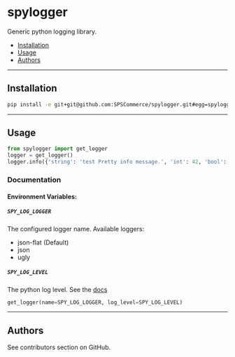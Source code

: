 # spylogger

Generic python logging library.

* [Installation](#installation)
* [Usage](#usage)
* [Authors](#authors)


---

<a name="installation" id="installation"></a>

## Installation

```bash
pip install -e git+git@github.com:SPSCommerce/spylogger.git#egg=spylogger
```

---

<a name="usage" id="usage"></a>

## Usage

```python
from spylogger import get_logger
logger = get_logger()
logger.info({'string': 'test Pretty info message.', 'int': 42, 'bool': True})
```

### Documentation

#### Environment Variables:

##### `SPY_LOG_LOGGER`

The configured logger name. Available loggers:

* json-flat (Default)
* json
* ugly


##### `SPY_LOG_LEVEL`

The python log level. See the [docs](https://docs.python.org/2/howto/logging.html#logging-levels)


```python
get_logger(name=SPY_LOG_LOGGER, log_level=SPY_LOG_LEVEL)
```

---

<a name="authors" id="authors"></a>

## Authors

See contributors section on GitHub.
